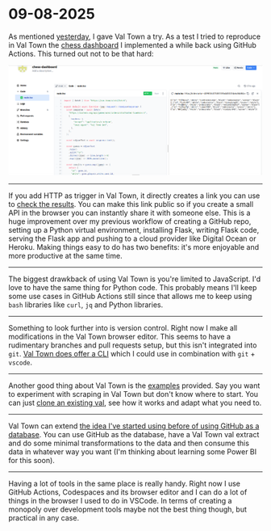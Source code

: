 # 09-08-2025

As mentioned [yesterday](../08-08-2025/08-08-2025.md), I gave Val Town a try.
As a test I tried to reproduce in Val Town the [chess dashboard](https://github.com/IsaacVerm/chess-dashboard) I implemented a while back using GitHub Actions.
This turned out not to be that hard:

![](./val-town-editor.png)

---

If you add HTTP as trigger in Val Town, it directly creates a link you can use to [check the results](https://indexinator--409818c0750011f0a4410224a6c84d84.web.val.run/). You can make this link public so if you create a small API in the browser you can instantly share it with someone else. This is a huge improvement over my previous 
workflow of creating a GitHub repo, setting up a Python virtual environment, installing Flask, writing Flask code, serving the Flask app and pushing to a cloud provider like Digital Ocean or Heroku. Making things easy to do has two benefits: it's more enjoyable and more productive at the same time.

---

The biggest drawkback of using Val Town is you're limited to JavaScript. I'd love to have the same thing for Python code. This probably means I'll keep some use cases in GitHub Actions still since that allows me to keep using `bash` libraries like `curl`, `jq` and Python libraries.

---

Something to look further into is version control. Right now I make all modifications in the Val Town browser editor. This seems to have a rudimentary branches and pull requests setup, but this isn't integrated into `git`. [Val Town does offer a CLI](https://github.com/val-town/vt) which I could use in combination with `git` + `vscode`.

---

Another good thing about Val Town is the [examples](https://www.val.town/explore/use-cases) provided. Say you want to experiment with scraping in Val Town but don't know where to start. You can just [clone an existing val](https://docs.val.town/integrations/browserbase/), see how it works and adapt what you need to.

---

Val Town can extend [the idea I've started using before of using GitHub as a database](../11-07-2025/11-07-2025.md). You can use GitHub as the database, have a Val Town val extract and do some minimal transformations to the data and then consume this data in whatever way you want (I'm thinking about learning some Power BI for this soon).

---

Having a lot of tools in the same place is really handy.
Right now I use GitHub Actions, Codespaces and its browser editor and I can do a lot of things in the browser I used to do in VSCode. In terms of creating a monopoly over development tools maybe not the best thing though, but practical in any case.